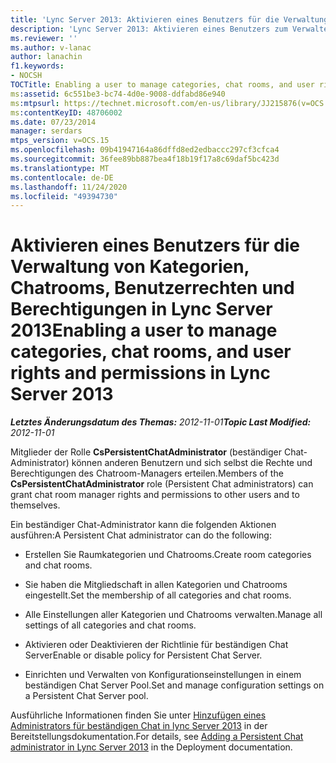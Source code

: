 ```yaml
---
title: 'Lync Server 2013: Aktivieren eines Benutzers für die Verwaltung von Kategorien, Chatrooms, Benutzerrechten und Berechtigungen'
description: 'Lync Server 2013: Aktivieren eines Benutzers zum Verwalten von Kategorien, Chatrooms sowie Benutzerrechten und-Berechtigungen.'
ms.reviewer: ''
ms.author: v-lanac
author: lanachin
f1.keywords:
- NOCSH
TOCTitle: Enabling a user to manage categories, chat rooms, and user rights and permissions
ms:assetid: 6c551be3-bc74-4d0e-9008-ddfabd86e940
ms:mtpsurl: https://technet.microsoft.com/en-us/library/JJ215876(v=OCS.15)
ms:contentKeyID: 48706002
ms.date: 07/23/2014
manager: serdars
mtps_version: v=OCS.15
ms.openlocfilehash: 09b41947164a86dffd8ed2edbaccc297cf3cfca4
ms.sourcegitcommit: 36fee89bb887bea4f18b19f17a8c69daf5bc423d
ms.translationtype: MT
ms.contentlocale: de-DE
ms.lasthandoff: 11/24/2020
ms.locfileid: "49394730"
---
```

# <a name="enabling-a-user-to-manage-categories-chat-rooms-and-user-rights-and-permissions-in-lync-server-2013"></a><span data-ttu-id="d96d5-103">Aktivieren eines Benutzers für die Verwaltung von Kategorien, Chatrooms, Benutzerrechten und Berechtigungen in Lync Server 2013</span><span class="sxs-lookup"><span data-stu-id="d96d5-103">Enabling a user to manage categories, chat rooms, and user rights and permissions in Lync Server 2013</span></span>

<div data-xmlns="http://www.w3.org/1999/xhtml">

<div class="topic" data-xmlns="http://www.w3.org/1999/xhtml" data-msxsl="urn:schemas-microsoft-com:xslt" data-cs="https://msdn.microsoft.com/">

<div data-asp="https://msdn2.microsoft.com/asp">



</div>

<div id="mainSection">

<div id="mainBody"><span data-ttu-id="d96d5-104">

<span> </span></span><span class="sxs-lookup"><span data-stu-id="d96d5-104">

<span> </span></span></span>

<span data-ttu-id="d96d5-105">_**Letztes Änderungsdatum des Themas:** 2012-11-01_</span><span class="sxs-lookup"><span data-stu-id="d96d5-105">_**Topic Last Modified:** 2012-11-01_</span></span>

<span data-ttu-id="d96d5-106">Mitglieder der Rolle **CsPersistentChatAdministrator** (beständiger Chat-Administrator) können anderen Benutzern und sich selbst die Rechte und Berechtigungen des Chatroom-Managers erteilen.</span><span class="sxs-lookup"><span data-stu-id="d96d5-106">Members of the **CsPersistentChatAdministrator** role (Persistent Chat administrators) can grant chat room manager rights and permissions to other users and to themselves.</span></span>

<span data-ttu-id="d96d5-107">Ein beständiger Chat-Administrator kann die folgenden Aktionen ausführen:</span><span class="sxs-lookup"><span data-stu-id="d96d5-107">A Persistent Chat administrator can do the following:</span></span>

  - <span data-ttu-id="d96d5-108">Erstellen Sie Raumkategorien und Chatrooms.</span><span class="sxs-lookup"><span data-stu-id="d96d5-108">Create room categories and chat rooms.</span></span>

  - <span data-ttu-id="d96d5-109">Sie haben die Mitgliedschaft in allen Kategorien und Chatrooms eingestellt.</span><span class="sxs-lookup"><span data-stu-id="d96d5-109">Set the membership of all categories and chat rooms.</span></span>

  - <span data-ttu-id="d96d5-110">Alle Einstellungen aller Kategorien und Chatrooms verwalten.</span><span class="sxs-lookup"><span data-stu-id="d96d5-110">Manage all settings of all categories and chat rooms.</span></span>

  - <span data-ttu-id="d96d5-111">Aktivieren oder Deaktivieren der Richtlinie für beständigen Chat Server</span><span class="sxs-lookup"><span data-stu-id="d96d5-111">Enable or disable policy for Persistent Chat Server.</span></span>

  - <span data-ttu-id="d96d5-112">Einrichten und Verwalten von Konfigurationseinstellungen in einem beständigen Chat Server Pool.</span><span class="sxs-lookup"><span data-stu-id="d96d5-112">Set and manage configuration settings on a Persistent Chat Server pool.</span></span>

<span data-ttu-id="d96d5-113">Ausführliche Informationen finden Sie unter [Hinzufügen eines Administrators für beständigen Chat in lync Server 2013](lync-server-2013-adding-a-persistent-chat-administrator.md) in der Bereitstellungsdokumentation.</span><span class="sxs-lookup"><span data-stu-id="d96d5-113">For details, see [Adding a Persistent Chat administrator in Lync Server 2013](lync-server-2013-adding-a-persistent-chat-administrator.md) in the Deployment documentation.</span></span>

<span data-ttu-id="d96d5-114"></div>

<span> </span>

</div>

</div>

</span><span class="sxs-lookup"><span data-stu-id="d96d5-114"></div>

<span> </span>

</div>

</div>

</span></span></div>

